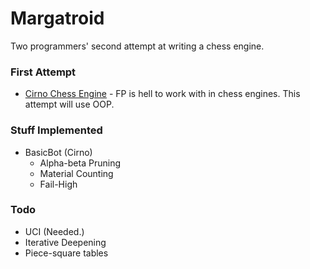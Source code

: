 
# Margatroid
Two programmers' second attempt at writing a chess engine.

### First Attempt
  - [Cirno Chess Engine](<https://github.com/DoormatIka/cirno-chess-engine>) - FP is hell to work with in chess engines. This attempt will use OOP.

### Stuff Implemented
  - BasicBot (Cirno)
    - Alpha-beta Pruning
    - Material Counting
    - Fail-High

### Todo
  - UCI (Needed.)
  - Iterative Deepening
  - Piece-square tables
